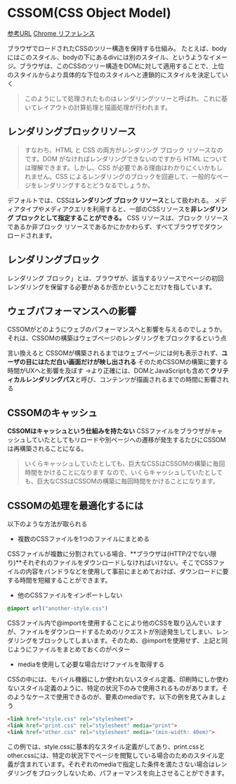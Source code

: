 # CSSOM(CSS Object Model)


[参考URL](https://qiita.com/Tsuyoshi84/items/5575aff0408ea7e64e68)
[Chrome リファレンス](https://developers.google.com/web/fundamentals/performance/critical-rendering-path/render-blocking-css)

ブラウザでロードされたCSSのツリー構造を保持する仕組み。
たとえば、bodyにはこのスタイル、bodyの下にあるdivには別のスタイル、というようなイメージ。ブラウザは、このCSSのツリー構造をDOMに対して適用することで、上位のスタイルからより具体的な下位のスタイルへと連鎖的にスタイルを決定していく
>このようにして処理されたものはレンダリングツリーと呼ばれ、これに基いてレイアウトの計算処理と描画処理が行われます。

## レンダリングブロックリソース

>すなわち、HTML と CSS の両方がレンダリング ブロック リソースなのです。DOM がなければレンダリングできないのですから HTML については理解できます。しかし、CSS が必要である理由はわかりにくいかもしれません。CSS によるレンダリングのブロックを回避して、一般的なページをレンダリングするとどうなるでしょうか。

デフォルトでは、CSSは**レンダリング ブロック リソース**として扱われる。
メディアタイプやメディアクエリを利用すると、一部のCSSリソースを**非レンダリング ブロックとして指定することができる。**
CSS リソースは、ブロック リソースであるか非ブロック リソースであるかにかかわらず、すべてブラウザでダウンロードされます。

## レンダリングブロック

レンダリング ブロック」とは、ブラウザが、該当するリソースでページの初回レンダリングを保留する必要があるか否かということだけを指しています。


## ウェブパフォーマンスへの影響

CSSOMがどのようにウェブのパフォーマンスへと影響を与えるのでしょうか。それは、CSSOMの構築はウェブページのレンダリングをブロックするという点

言い換えると
CSSOMが構築されるまではウェブページには何も表示されず、**ユーザの目にはただ白い画面だけが映し出される**
そのためCSSOMの構築に要する時間がUXへと影響を及ぼす
→より正確には、DOMとJavaScriptも含めて**クリティカルレンダリングパス**と呼び、コンテンツが描画されるまでの時間に影響される


## CSSOMのキャッシュ

**CSSOMはキャッシュという仕組みを持たない**
CSSファイルをブラウザがキャッシュしていたとしてもリロードや別ページへの遷移が発生するたびにCSSOMは再構築されることになる。
>いくらキャッシュしていたとしても、巨大なCSSはCSSOMの構築に毎回時間をかけることになります
>なので、いくらキャッシュしていたとしても、巨大なCSSはCSSOMの構築に毎回時間をかけることになります。

## CSSOMの処理を最適化するには

以下のような方法が取られる

- 複数のCSSファイルを1つのファイルにまとめる

CSSファイルが複数に分割されている場合、**ブラウザは(HTTP/2でない限り)**それぞれのファイルをダウンロードしなければいけない。そこでCSSファイルの内容をバンドラなどを使用して事前にまとめておけば、ダウンロードに要する時間を短縮することができます。

- 他のCSSファイルをインポートしない

```css
@import url("another-style.css")
```

CSSファイル内で@importを使用することにより他のCSSを取り込んでいますが、ファイルをダウンロードするためのリクエストが別途発生してしまい、レンダリングをブロックしてしまいます。そのため、@importを使用せず、上記と同じようにファイルをまとめておくのがベター

- mediaを使用して必要な場合だけファイルを取得する

CSSの中には、モバイル機器にしか使われないスタイル定義、印刷時にしか使わないスタイル定義のように、特定の状況下のみで使用されるものがあります。そのようなケースで使用できるのが、<link>要素のmediaです。以下の例を見てみましょう

```html
<link href="style.css" rel="stylesheet">
<link href="print.css" rel="stylesheet" media="print">
<link href="other.css" rel="stylesheet" media="(min-width: 40em)">
```

この例では、style.cssに基本的なスタイル定義がしてあり、print.cssとother.cssには、特定の状況下でページを閲覧している場合のためのスタイル定義が含まれています。それぞれのmediaで指定した条件を満たさない場合はレンダリングをブロックしないため、パフォーマンスを向上させることができます。


